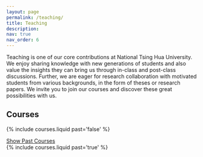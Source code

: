 ```yaml
---
layout: page
permalink: /teaching/
title: Teaching
description:
nav: true
nav_order: 6
---
```


Teaching is one of our core contributions at National Tsing Hua University. We enjoy sharing knowledge with new generations of students and also value the insights they can bring us through in-class and post-class discussions. Further, we are eager for research collaboration with motivated students from various backgrounds, in the form of theses or research papers. We invite you to join our courses and discover these great possibilities with us.

## Courses

{% include courses.liquid past='false' %}

<a data-toggle="collapse" href="#pastCourses" role="button">
    <i class="fas fa-chevron-down"></i> Show Past Courses
</a>

<div class="collapse" id="pastCourses">
      {% include courses.liquid past='true' %}
</div>
